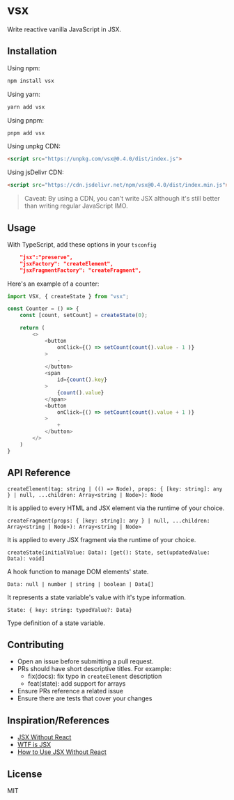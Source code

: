 # vsx

Write reactive vanilla JavaScript in JSX.

## Installation

Using npm:
```javascript
npm install vsx
```

Using yarn:
```javascript
yarn add vsx
```

Using pnpm:
```javascript
pnpm add vsx
```

Using unpkg CDN:
```html
<script src="https://unpkg.com/vsx@0.4.0/dist/index.js">
```

Using jsDelivr CDN:
```html
<script src="https://cdn.jsdelivr.net/npm/vsx@0.4.0/dist/index.min.js"></script>
```

> Caveat: By using a CDN, you can't write JSX although it's still better than writing regular JavaScript IMO.

## Usage

With TypeScript, add these options in your `tsconfig`

```json
    "jsx":"preserve",
    "jsxFactory": "createElement",
    "jsxFragmentFactory": "createFragment",
```

Here's an example of a counter:

```javascript
import VSX, { createState } from "vsx";

const Counter = () => {
    const [count, setCount] = createState(0);

    return (
        <>
            <button
                onClick={() => setCount(count().value - 1 )}
            >
                -
            </button>
            <span
                id={count().key}
            >
                {count().value}
            </span>
            <button
                onClick={() => setCount(count().value + 1 )}
            >
                +
            </button>
        </>
    )
}

```

## API Reference

`createElement(tag: string | (() => Node), props: { [key: string]: any } | null, ...children: Array<string | Node>): Node`

It is applied to every HTML and JSX element via the runtime of your choice.

`createFragment(props: { [key: string]: any } | null, ...children: Array<string | Node>): Array<string | Node>`

It is applied to every JSX fragment via the runtime of your choice.

`createState(initialValue: Data): [get(): State, set(updatedValue: Data): void]`

A hook function to manage DOM elements' state.

`Data: null | number | string | boolean | Data[]`

It represents a state variable's value with it's type information.

`State: { key: string: typedValue?: Data}`

Type definition of a state variable.

## Contributing

- Open an issue before submitting a pull request.
- PRs should have short descriptive titles. For example:
    - fix(docs): fix typo in `createElement` description
    - feat(state): add support for arrays
- Ensure PRs reference a related issue
- Ensure there are tests that cover your changes

## Inspiration/References

- [JSX Without React](https://blog.stchur.com/jsx-without-react/)
- [WTF is JSX](https://web.archive.org/web/20170918095722/https://jasonformat.com/wtf-is-jsx/)
- [How to Use JSX Without React](https://betterprogramming.pub/how-to-use-jsx-without-react-21d23346e5dc)

## License

MIT